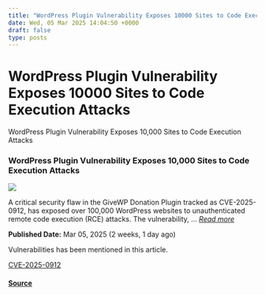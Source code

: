 ```yaml
---
title: "WordPress Plugin Vulnerability Exposes 10000 Sites to Code Execution Attacks"
date: Wed, 05 Mar 2025 14:04:50 +0000
draft: false
type: posts
---
```

# WordPress Plugin Vulnerability Exposes 10000 Sites to Code Execution Attacks





 WordPress Plugin Vulnerability Exposes 10,000 Sites to Code Execution Attacks 

### WordPress Plugin Vulnerability Exposes 10,000 Sites to Code Execution Attacks

![](https://upload.cvefeed.io/news/33585/thumbnail.jpg)

A critical security flaw in the GiveWP Donation Plugin tracked as CVE-2025-0912, has exposed over 100,000 WordPress websites to unauthenticated remote code execution (RCE) attacks. The vulnerability, ... [_Read more_](https://cybersecuritynews.com/wordpress-plugin-vulnerability-code-execution/)

**Published Date:** Mar 05, 2025 (2 weeks, 1 day ago)

Vulnerabilities has been mentioned in this article.

[CVE-2025-0912](https://cvefeed.io/vuln/detail/CVE-2025-0912)

#### [Source](https://cybersecuritynews.com/wordpress-plugin-vulnerability-code-execution/)

